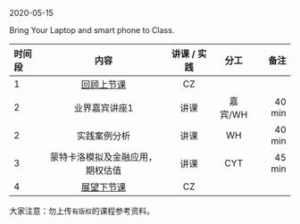  

2020-05-15

Bring Your Laptop and smart phone to Class. 


|  时间段  |  内容    | 讲课 / 实践     |  分工  |备注       |
| :---    |   :----:    |   :----:    |    :----:    |       ---: |
|    1    | [回顾上节课](../WW12/WW12-Plan.md)    |  CZ   |        |        |
|    2    |  业界嘉宾讲座1     |  讲课 |      嘉宾/WH      |   40 min    |
|    2    |  实践案例分析     |  讲课 |      WH      |   40 min    |
|    3    |  蒙特卡洛模拟及金融应用，期权估值     |    讲课     |    CYT    |   45 min  |
|    4    | [展望下节课](../WW14/WW14-Plan.md)     |  CZ   |      |        | 



大家注意：勿上传``有版权``的课程参考资料。
